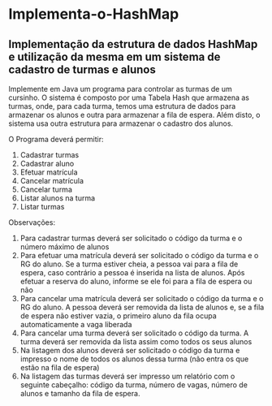 # Implementa-o-HashMap
## Implementação da estrutura de dados HashMap e utilização da mesma em um sistema de cadastro de turmas e alunos


<p>Implemente em Java um programa para controlar as turmas de um cursinho. O sistema é composto por uma Tabela Hash que armazena as turmas, onde, para cada turma, temos uma estrutura de dados para armazenar os alunos e outra para armazenar a fila de espera. Além disto, o sistema usa outra estrutura para armazenar o cadastro dos alunos.<p>
<p>O Programa deverá permitir:<p>


1. Cadastrar turmas
2. Cadastrar aluno
3. Efetuar matrícula
4. Cancelar matrícula
5. Cancelar turma
6. Listar alunos na turma
7. Listar turmas
<p>
Observações:
<p>


1. Para cadastrar turmas deverá ser solicitado o código da turma e o número máximo de
alunos
2. Para efetuar uma matrícula deverá ser solicitado o código da turma e o RG do aluno. Se
a turma estiver cheia, a pessoa vai para a fila de espera, caso contrário a pessoa é inserida
na lista de alunos. Após efetuar a reserva do aluno, informe se ele foi para a fila de espera
ou não
3. Para cancelar uma matrícula deverá ser solicitado o código da turma e o RG do aluno. A
pessoa deverá ser removida da lista de alunos e, se a fila de espera não estiver vazia, o
primeiro aluno da fila ocupa automaticamente a vaga liberada
4. Para cancelar uma turma deverá ser solicitado o código da turma. A turma deverá ser
removida da lista assim como todos os seus alunos
5. Na listagem dos alunos deverá ser solicitado o código da turma e impresso o nome de
todos os alunos dessa turma (não entra os que estão na fila de espera)
6. Na listagem das turmas deverá ser impresso um relatório com o seguinte cabeçalho:
código da turma, número de vagas, número de alunos e tamanho da fila de espera.